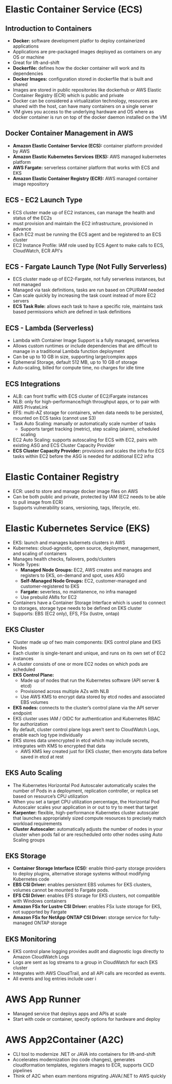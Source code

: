 # Elastic Container Service (ECS)

## Introduction to Containers
- **Docker:** software development platfor to deploy containerized applications
- Applications are pre-packaged images deployed as containers on any OS or machine
- Great for lift-and-shift
- **Dockerfile:** defines how the docker container will work and its dependencies
- **Docker Images:** configuration stored in dockerfile that is built and shared
- Images are stored in public repositories like dockerhub or AWS Elastic Container Registry (ECR) which is public and private
- Docker can be considered a virtualization technology, resources are shared with the host, can have many containers on a single server
- VM gives you access to the underlying hardware and OS where as docker container is run on top of the docker daemon installed on the VM

## Docker Container Management in AWS
- **Amazon Elastic Container Service (ECS):** container platform provided by AWS
- **Amazon Elastic Kubernetes Services (EKS):** AWS managed kubernetes platform
- **AWS Fargate:** serverless container platform that works with ECS and EKS
- **Amazon Elastic Container Registry (ECR):** AWS managed container image repository

## ECS - EC2 Launch Type
- ECS cluster made up of EC2 instances, can manage the health and status of the EC2s
- must provision and maintain the EC2 infrastructure, provisioned in advance
- Each EC2 must be running the ECS agent and be registered to an ECS cluster
- EC2 Instance Profile: IAM role used by ECS Agent to make calls to ECS, CloudWatch, ECR API's

## ECS - Fargate Launch Type (Not Fully Serverless)
- ECS cluster made up of EC2-Fargate, not fully serverless instances, but not managed
- Managed via task definitions, tasks are run based on CPU/RAM needed
- Can scale quickly by increasing the task count instead of more EC2 servers
- **ECS Task Role:** allows each task to have a specific role, maintains task based permissions which are defined in task definitions

## ECS - Lambda (Serverless)
- Lambda with Container Image Support is a fully managed, serverless
- Allows custom runtimes or include dependencies that are difficult to manage in a traditional Lambda function deployment
- Can be up to 10 GB in size, supporting large/complex apps
- Ephemeral Storage, default 512 MB, up to 10 GB of storage
- Auto-scaling, billed for compute time, no charges for idle time

## ECS Integrations
- ALB: can front traffic with ECS cluster of EC2/Fargate instances
- NLB: only for high-performance/high throughput apps, or to pair with AWS PrivateLink
- EFS: multi-AZ storage for containers, when data needs to be persisted, mounted on ECS tasks (cannot use S3)
- Task Auto Scaling: manually or automatically scale number of tasks
    - Supports target tracking (metric), step scaling (alarm), scheduled scaling
- EC2 Auto Scaling: supports autoscaling for ECS with EC2, pairs with existing ASG and ECS Cluster Capacity Provider
- **ECS Cluster Capacity Provider:** provisions and scales the infra for ECS tasks within EC2 before the ASG is needed for additional EC2 infra

# Elastic Container Registry
- ECR: used to store and manage docker image files on AWS
- Can be both public and private, protected by IAM (EC2 needs to be able to pull image from ECR)
- Supports vulnerability scans, versioning, tags, lifecycle, etc.

# Elastic Kubernetes Service (EKS)
- EKS: launch and manages kubernets clusters in AWS
- Kubernetes: cloud-agnostic, open source, deployment, management, and scaling of containers
- Manages health checks, failovers, pods/clusters
- Node Types:
    - **Managed Node Groups:** EC2, AWS creates and manages and registers to EKS, on-demand and spot, uses ASG
    - **Self-Managed Node Groups:** EC2, customer-managed and customer-registered to EKS
    - **Fargate:** severless, no maintanence, no infra managed
    - Use prebuild AMIs for EC2
- Containers have a Container Storage Interface which is used to connect to storages, storage type needs to be defined on EKS cluster
- Supports: EBS (EC2 only), EFS, FSx (lustre, ontap)

## EKS Cluster
- Cluster made up of two main components: EKS control plane and EKS Nodes
- Each cluster is single-tenant and unique, and runs on its own set of EC2 instances
- A cluster consists of one or more EC2 nodes on which pods are scheduled
- **EKS Control Plane:**
    - Made up of nodes that run the Kubernetes software (API server & etcd)
    - Provisioned across multiple AZs with NLB
    - Use AWS KMS to encrypt data stored by etcd nodes and associated EBS volumes
- **EKS nodes:** connects to the cluster’s control plane via the API server endpoint
- EKS cluster uses IAM / OIDC for authentication and Kubernetes RBAC for authorization
- By default, cluster control plane logs aren’t sent to CloudWatch Logs, enable each log type individually
- EKS stores data unencrypted in etcd which may include secrets, intregrates with KMS to encrypted that data
    - AWS KMS key created just for EKS cluster, then encrypts data before saved in etcd at rest

## EKS Auto Scaling
- The Kubernetes Horizontal Pod Autoscaler automatically scales the number of Pods in a deployment, replication controller, or replica set based on resource’s CPU utilization
- When you set a target CPU utilization percentage, the Horizontal Pod Autoscaler scales your application in or out to try to meet that target
- **Karpenter:** flexible, high-performance Kubernetes cluster autoscaler that launches appropriately sized compute resources to precisely match workload requirements
- **Cluster Autoscaler:** automatically adjusts the number of nodes in your cluster when pods fail or are rescheduled onto other nodes using Auto Scaling groups

## EKS Storage
- **Container Storage Interface (CSI):** enable third-party storage providers to deploy plugins, alternative storage systems without modifying Kubernetes code
- **EBS CSI Driver:** enables persistent EBS volumes for EKS clusters, volumes cannot be mounted to Fargate pods.
- **EFS CSI Driver:** enables EFS storage for EKS clusters, not compatible with Windows containers
- **Amazon FSx for Lustre CSI Driver:** enables FSx luste storage for EKS, not supported by Fargate
- **Amazon FSx for NetApp ONTAP CSI Driver:** storage service for fully-managed ONTAP storage

## EKS Monitoring
- EKS control plane logging provides audit and diagnostic logs directly to Amazon CloudWatch Logs
- Logs are sent as log streams to a group in CloudWatch for each EKS cluster
- Integrates with AWS CloudTrail, and all API calls are recorded as events.
- All events and log entries include user i

# AWS App Runner
- Managed service that deploys apps and APIs at scale
- Start with code or container, specify options for hardware and deploy

# AWS App2Container (A2C)
- CLI tool to modernize .NET or JAVA into containers for lift-and-shift
- Accelerates modernization (no code changes), generates cloudformation templates, registers images to ECR, supports CICD pipelines
- Think of A2C when exam mentions migrating JAVA/.NET to AWS quickly


